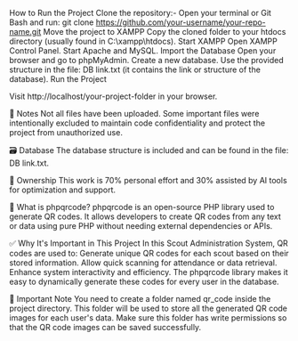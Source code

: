 How to Run the Project
Clone the repository:-
Open your terminal or Git Bash and run: git clone https://github.com/your-username/your-repo-name.git
Move the project to XAMPP
Copy the cloned folder to your htdocs directory (usually found in C:\xampp\htdocs).
Start XAMPP
Open XAMPP Control Panel.
Start Apache and MySQL.
Import the Database
Open your browser and go to phpMyAdmin.
Create a new database.
Use the provided structure in the file: DB link.txt (it contains the link or structure of the database).
Run the Project

Visit http://localhost/your-project-folder in your browser.

📂 Notes
Not all files have been uploaded. Some important files were intentionally excluded to maintain code confidentiality and protect the project from unauthorized use.

🗃️ Database
The database structure is included and can be found in the file: DB link.txt.

👤 Ownership
This work is 70% personal effort and 30% assisted by AI tools for optimization and support.

📘 What is phpqrcode?
phpqrcode is an open-source PHP library used to generate QR codes. It allows developers to create QR codes from any text or data using pure PHP without needing external dependencies or APIs.

✅ Why It's Important in This Project
In this Scout Administration System, QR codes are used to:
Generate unique QR codes for each scout based on their stored information.
Allow quick scanning for attendance or data retrieval.
Enhance system interactivity and efficiency.
The phpqrcode library makes it easy to dynamically generate these codes for every user in the database.

📁 Important Note
You need to create a folder named qr_code inside the project directory.
This folder will be used to store all the generated QR code images for each user's data.
Make sure this folder has write permissions so that the QR code images can be saved successfully.
